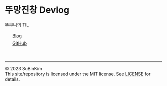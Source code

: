 <div class="titleContainer">
  <h1>
    뚜망진창 Devlog
  </h1>
  <div class="infoContainer">
    <div class="name">뚜부니의 TIL</div>
    <ul style="list-style: none; line-height: 1.5rem;">
      <li>
        <a href="https://subin-0320.tistory.com/">Blog</a>
      </li>
      <li>
        <a href="https://github.com/Kim-SuBin">GitHub</a>
      </li>
    </ul>
  </div>
</div>
<br/>
<div class="footer">
  <hr/>
  <p class="copyright">
    © 2023 SuBinKim
    <br/>
    This site/repository is licensed under the MIT license. See <a href="https://github.com/Kim-SuBin/TIL/blob/main/LICENSE">LICENSE</a> for details.
  </p>
</div>
